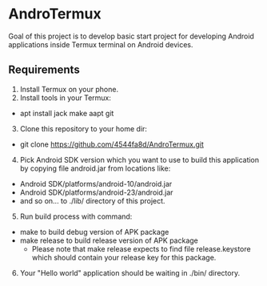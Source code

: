 # AndroTermux

Goal of this project is to develop basic start project for developing Android applications inside Termux terminal on Android devices.

## Requirements

1. Install Termux on your phone.
2. Install tools in your Termux:
  * apt install jack make aapt git
3. Clone this repository to your home dir:
  * git clone https://github.com/4544fa8d/AndroTermux.git
4. Pick Android SDK version which you want to use to build this application by copying file android.jar from locations like:
  * Android SDK/platforms/android-10/android.jar
  * Android SDK/platforms/android-23/android.jar
  * and so on... to ./lib/ directory of this project.
5. Run build process with command:
  * make to build debug version of APK package
  * make release to build release version of APK package
    * Please note that make release expects to find file release.keystore which should contain your release key for this package.
6. Your "Hello world" application should be waiting in ./bin/ directory.
